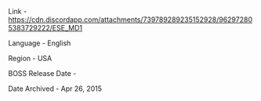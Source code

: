 Link - https://cdn.discordapp.com/attachments/739789289235152928/962972805383729222/ESE_MD1

Language - English

Region - USA

BOSS Release Date - 

Date Archived - Apr 26, 2015
